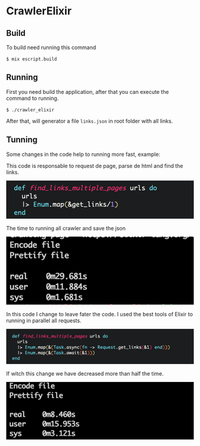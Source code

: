 # CrawlerElixir


## Build

To build need running this command

```
$ mix escript.build
```

## Running

First you need build the application, after that you can execute the command to running.

```
$ ./crawler_elixir 
```

After that, will generator a file `links.json` in root folder with all links.

## Tunning

Some changes in the code help to running more fast, example:

This code is responsable to request de page, parse de html and find the links.

![First code](https://github.com/Xhamps/crawler_elixir/blob/master/images/code1.png?raw=true)

The time to running all crawler and save the json

![Time of first code](https://github.com/Xhamps/crawler_elixir/blob/master/images/result1.png?raw=true)

In this code I change to leave fater the code. I used the best tools of Elixir to running in parallel all requests.

![Second code](https://github.com/Xhamps/crawler_elixir/blob/master/images/code2.png)

If witch this change we have decreased more than half the time.

![Time of second code](https://github.com/Xhamps/crawler_elixir/blob/master/images/result2.png)
